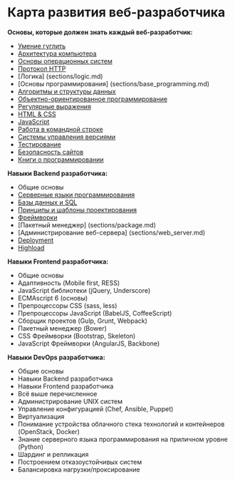 # Карта развития веб-разработчика

**Основы, которые должен знать каждый веб-разработчик:**
- [Умение гуглить](sections/google.md)
- [Архитектура компьютера](sections/architecture.md)
- [Основы операционных систем](sections/operating_systems.md)
- [Протокол HTTP](sections/http.md)
- [Логика] (sections/logic.md)
- [Основы программирования] (sections/base_programming.md)
- [Алгоритмы и структуры данных](sections/algorithms.md)
- [Объектно-ориентированное программирование](sections/oop.md)
- [Регулярные выражения](sections/regexp.md) 
- [HTML & CSS](sections/html_css.md)
- [JavaScript](sections/javascript.md)
- [Работа в командной строке](sections/command_line.md)
- [Системы управления версиями](sections/vcs.md)
- [Тестирование](sections/test.md)
- [Безопасность сайтов](sections/security.md)
- [Книги о программировании](sections/books.md)

**Навыки Backend разработчика:**
- Общие основы
- [Серверные языки программирования](sections/server_side.md)
- [Базы данных и SQL](sections/database.md)
- [Принципы и шаблоны проектирования](sections/principles.md)
- [Фреймворки](sections/frameworks.md)
- [Пакетный менеджер] (sections/package.md)
- [Администрирование веб-сервера] (sections/web_server.md)
- [Deployment](sections/deployment.md)
- [Highload](sections/highload.md)

**Навыки Frontend разработчика:**
- Общие основы
- Адаптивность (Mobile first, RESS)
- JavaScript библиотеки (jQuery, Underscore)
- ECMAscript 6 (основы)
- Препроцессоры CSS (sass, less)
- Препроцессоры JavaScript (BabelJS, CoffeeScript)
- Сборщик проектов (Gulp, Grunt, Webpack)
- Пакетный менеджер (Bower)
- CSS Фреймворки (Bootstrap, Skeleton)
- JavaScript Фреймворки (AngularJS, Backbone)

**Навыки DevOps разработчика:**
- Общие основы
- Навыки Backend разработчика
- Навыки Frontend разработчика
- Всё выше перечисленное
- Администрирование UNIX систем
- Управление конфигурацией (Chef, Ansible, Puppet)
- Виртуализация
- Понимание устройства облачного стека технологий и контейнеров (OpenStack, Docker)
- Знание серверного языка программирования на приличном уровне (Python)
- Шардинг и репликация
- Построением отказоустойчивых систем
- Балансировка нагрузки/проксирование


